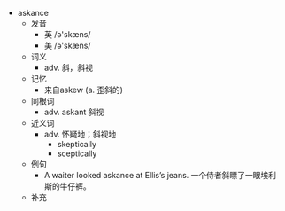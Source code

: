 - askance
  - 发音
    - 英 /ə'skæns/
    - 美 /ə'skæns/
  - 词义
    - adv. 斜，斜视
  - 记忆
    - 来自askew (a. 歪斜的)
  - 同根词
    - adv. askant 斜视
  - 近义词
    - adv. 怀疑地；斜视地
      - skeptically
      - sceptically
  - 例句
    - A waiter looked askance at Ellis’s jeans. 一个侍者斜瞟了一眼埃利斯的牛仔裤。
  - 补充
